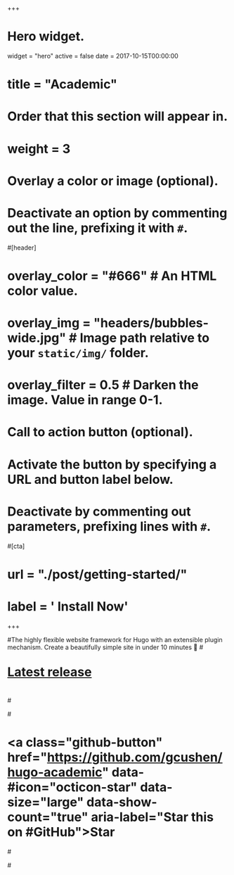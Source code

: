 +++
# Hero widget.
widget = "hero"
active = false
date = 2017-10-15T00:00:00

# title = "Academic"

# Order that this section will appear in.
# weight = 3

# Overlay a color or image (optional).
#   Deactivate an option by commenting out the line, prefixing it with `#`.
#[header]
#  overlay_color = "#666"  # An HTML color value.
#  overlay_img = "headers/bubbles-wide.jpg"  # Image path relative to your `static/img/` folder.
#  overlay_filter = 0.5  # Darken the image. Value in range 0-1.

# Call to action button (optional).
#   Activate the button by specifying a URL and button label below.
#   Deactivate by commenting out parameters, prefixing lines with `#`.
#[cta]
#  url = "./post/getting-started/"
#  label = '<i class="fas fa-download"></i> Install Now'
+++

#The highly flexible website framework for Hugo with an extensible plugin mechanism. Create a beautifully simple site in under 10 minutes :rocket:
#<div style="margin-top: -0.5rem;">
#  <a id="academic-release" href="https://sourcethemes.com/academic/updates" data-repo="gcushen/hugo-academic">  
#  Latest release <!-- V -->
#  </a>
#</div>
#<div class="mt-3">
#  <a class="github-button" href="https://github.com/gcushen/hugo-academic" data-#icon="octicon-star" data-size="large" data-show-count="true" aria-label="Star this on #GitHub">Star</a>
#</div>
#<script async defer src="https://buttons.github.io/buttons.js"></script>
